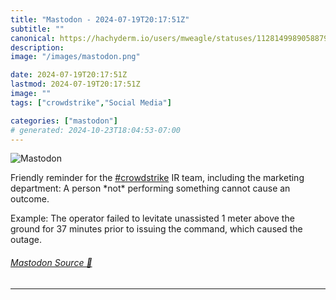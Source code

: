 ```yaml
---
title: "Mastodon - 2024-07-19T20:17:51Z"
subtitle: ""
canonical: https://hachyderm.io/users/mweagle/statuses/112814998905887909
description:
image: "/images/mastodon.png"

date: 2024-07-19T20:17:51Z
lastmod: 2024-07-19T20:17:51Z
image: ""
tags: ["crowdstrike","Social Media"]

categories: ["mastodon"]
# generated: 2024-10-23T18:04:53-07:00
---
```

![Mastodon](/images/mastodon.png)

<p>Friendly reminder for the <a href="https://hachyderm.io/tags/crowdstrike" class="mention hashtag" rel="tag">#<span>crowdstrike</span></a> IR team, including the marketing department: A person *not* performing something cannot cause an outcome. </p><p>Example: The operator failed to levitate unassisted 1 meter above the ground for 37 minutes prior to issuing the command, which caused the outage.</p>


###### [Mastodon Source 🐘](https://hachyderm.io/@mweagle/112814998905887909)

___
